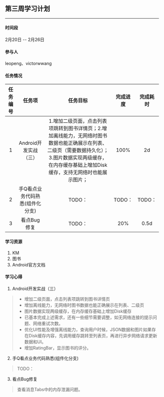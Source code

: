 ## 第三周学习计划
***

#### 时间段
2月20日 -- 2月26日  

#### 参与人
leopeng、victorwwang  

#### 任务情况
|任务编号|任务项|任务目标|完成进度|完成耗时|
|:--:|:--:|:--:|:--:|:--:|
|1|Android开发实战（三）|1.增加二级页面，点击列表项跳转到图书详情页；2.增加离线能力，无网络时图书数据也能正确展示在列表、二级页（需要数据持久化）；3.图片数据实现两级缓存，在内存缓存基础上增加Disk缓存，支持无网络时也能展示图片；|100% |2d|
|2|手Q看点业务代码熟悉(组件化分支)|TODO：|TODO：|TODO：|
|3|看点Bug修复|TODO：|20%|0.5d|

#### 学习资源
1. KM
2. 图书
3. Android官方文档

#### 学习心得

1. Android开发实战（三）
> - 增加二级页面，点击列表项跳转到图书详情页
> - 增加离线能力，无网络时图书数据也能正确展示在列表、二级页
> - 图片数据实现两级缓存，在内存缓存基础上增加Disk缓存
> - 已基本完成上述需求，还有一些细节需要调整，如无网络连接的提示问题、网络重试次数。
> - 优化UI性能及增强离线能力，查询用户时候，JSON数据和图片如果存在Disk缓存内容，先调用缓存跳转至列表页，再进行异步网络请求更新数据和UI。
> - 增加RatingBar，显示图书的评分。

2. 手Q看点业务代码熟悉(组件化分支)
> TODO：

3. 看点Bug修复
> 查看消息Tabs中的内存泄漏问题。
